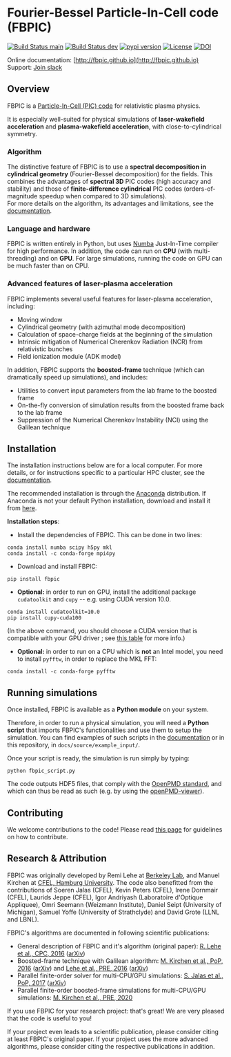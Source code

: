 # Fourier-Bessel Particle-In-Cell code (FBPIC)

[![Build Status main](https://img.shields.io/travis/fbpic/fbpic/main.svg?label=main)](https://travis-ci.com/fbpic/fbpic/branches)
[![Build Status dev](https://img.shields.io/travis/fbpic/fbpic/dev.svg?label=dev)](https://travis-ci.com/fbpic/fbpic/branches)
[![pypi version](https://img.shields.io/pypi/v/fbpic.svg)](https://pypi.python.org/pypi/fbpic)
[![License](https://img.shields.io/pypi/l/fbpic.svg)](LICENSE.txt)
[![DOI](https://zenodo.org/badge/69215997.svg)](https://zenodo.org/badge/latestdoi/69215997)

Online documentation: [http://fbpic.github.io](http://fbpic.github.io)<br/>
Support: [Join slack](https://slack-fbpic.herokuapp.com)

## Overview

FBPIC is a
[Particle-In-Cell (PIC) code](https://en.wikipedia.org/wiki/Particle-in-cell)
for relativistic plasma physics.  

It is especially well-suited for physical simulations of
**laser-wakefield acceleration** and **plasma-wakefield acceleration**, with close-to-cylindrical symmetry.

### Algorithm

The distinctive feature of FBPIC is to use
a **spectral decomposition in
cylindrical geometry** (Fourier-Bessel
decomposition) for the fields. This combines the advantages of **spectral 3D** PIC codes (high accuracy and stability) and
those of **finite-difference cylindrical** PIC codes
(orders-of-magnitude speedup when compared to 3D simulations).  
For more details on the algorithm, its advantages and limitations, see
the [documentation](http://fbpic.github.io).

### Language and hardware

FBPIC is written entirely in Python, but uses
[Numba](http://numba.pydata.org/) Just-In-Time compiler for high
performance. In addition, the code can run on **CPU** (with multi-threading)
and on **GPU**. For large simulations, running the
code on GPU can be much faster than on CPU.

### Advanced features of laser-plasma acceleration

FBPIC implements several useful features for laser-plasma acceleration, including:
- Moving window
- Cylindrical geometry (with azimuthal mode decomposition)
- Calculation of space-charge fields at the beginning of the simulation
- Intrinsic mitigation of Numerical Cherenkov Radiation (NCR) from relativistic bunches
- Field ionization module (ADK model)

In addition, FBPIC supports the **boosted-frame** technique (which can
dramatically speed up simulations), and includes:
- Utilities to convert input parameters from the lab frame to the boosted frame
- On-the-fly conversion of simulation results from the boosted frame back to the lab frame
- Suppression of the Numerical Cherenkov Instability (NCI) using the Galilean technique

## Installation

The installation instructions below are for a local computer. For more
details, or for instructions specific to a particular HPC cluster, see
the [documentation](http://fbpic.github.io).

The recommended installation is through the
[Anaconda](https://www.continuum.io/why-anaconda) distribution.
If Anaconda is not your default Python installation, download and install
it from [here](https://www.continuum.io/downloads).

**Installation steps**:

- Install the dependencies of FBPIC. This can be done in two lines:
```
conda install numba scipy h5py mkl
conda install -c conda-forge mpi4py
```
- Download and install FBPIC:
```
pip install fbpic
```

- **Optional:** in order to run on GPU, install the additional package
`cudatoolkit` and `cupy` -- e.g. using CUDA version 10.0.
```
conda install cudatoolkit=10.0
pip install cupy-cuda100
```
(In the above command, you should choose a CUDA version that is compatible with your GPU driver ; see [this table](https://docs.nvidia.com/cuda/cuda-toolkit-release-notes/index.html#major-components__table-cuda-toolkit-driver-versions) for more info.)

- **Optional:** in order to run on a CPU which is **not** an Intel model, you
need to install `pyfftw`, in order to replace the MKL FFT:
```
conda install -c conda-forge pyfftw
```

## Running simulations

Once installed, FBPIC is available as a **Python module** on your
system.

Therefore, in order to run a physical simulation, you will need a **Python
script** that imports FBPIC's functionalities and use them to setup the
simulation. You can find examples of such scripts in the
[documentation](http://fbpic.github.io) or in this repository, in `docs/source/example_input/`.

Once your script is ready, the simulation is run simply by typing:
```
python fbpic_script.py
```
The code outputs HDF5 files, that comply with the
[OpenPMD standard](http://www.openpmd.org/#/start),
 and which can thus be read as such (e.g. by using the
 [openPMD-viewer](https://github.com/openPMD/openPMD-viewer)).

## Contributing

We welcome contributions to the code! Please read [this page](https://github.com/fbpic/fbpic/blob/main/CONTRIBUTING.md) for guidelines on how to contribute.

## Research & Attribution

FBPIC was originally developed by Remi Lehe at [Berkeley Lab](http://www.lbl.gov/),
and Manuel Kirchen at
[CFEL, Hamburg University](http://lux.cfel.de/). The code also
benefitted from the contributions of Soeren Jalas (CFEL), Kevin Peters (CFEL),
Irene Dornmair (CFEL), Laurids Jeppe (CFEL), Igor Andriyash (Laboratoire d'Optique Appliquee),
Omri Seemann (Weizmann Institute), Daniel Seipt (University of Michigan),
Samuel Yoffe (University of Strathclyde) and David Grote (LLNL and LBNL).

FBPIC's algorithms are documented in following scientific publications:

* General description of FBPIC and it's algorithm (original paper): [R. Lehe et al., CPC, 2016](http://www.sciencedirect.com/science/article/pii/S0010465516300224) ([arXiv](https://arxiv.org/abs/1507.04790))
* Boosted-frame technique with Galilean algorithm: [M. Kirchen et al., PoP, 2016](https://aip.scitation.org/doi/10.1063/1.4964770) ([arXiv](https://arxiv.org/abs/1608.00215)) and [Lehe et al., PRE, 2016](https://journals.aps.org/pre/abstract/10.1103/PhysRevE.94.053305) ([arXiv](https://arxiv.org/abs/1608.00227))
* Parallel finite-order solver for multi-CPU/GPU simulations: [S. Jalas et al., PoP, 2017](https://aip.scitation.org/doi/abs/10.1063/1.4978569) ([arXiv](https://arxiv.org/abs/1611.05712))
* Parallel finite-order boosted-frame simulations for multi-CPU/GPU simulations: [M. Kirchen et al., PRE, 2020](https://journals.aps.org/pre/abstract/10.1103/PhysRevE.102.013202)

If you use FBPIC for your research project: that's great! We are
very pleased that the code is useful to you!

If your project even leads to a scientific publication, please consider citing at least FBPIC's original paper. If your project uses the more advanced algorithms, please consider citing the respective publications in addition.
